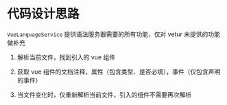 # 代码设计思路

`VueLanguageService` 提供语法服务器需要的所有功能，仅对 vetur 未提供的功能做补充

1. 解析当前文件，找到引入的 vue 组件

2. 获取 vue 组件的文档注释，属性（包含类型、是否必填），事件（仅包含声明的事件）

3. 当文件变化时，仅重新解析当前文件，引入的组件不需要再次解析
